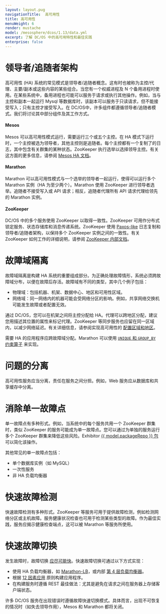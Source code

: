 ```yaml
---
layout: layout.pug
navigationTitle:  高可用性
title: 高可用性
menuWeight: 6
render: mustache
model: /mesosphere/dcos/1.13/data.yml
excerpt: 了解 DC/OS 中的高可用特性和最佳实践
enterprise: false
---
```



# 领导者/追随者架构

高可用性 (HA) 系统的常见模式是领导者/追随者概念。这有时也被称为主控/代理、主要/副本或这些内容的某些组合。当您有一个权威进程及 N 个备用进程时使用。在某些系统中，备用进程也可能可以服务于请求或执行其他操作。例如，当与主控和副本一起运行 Mysql 等数据库时，该副本可以服务于只读请求，但不能接受写入；只有主控才接受写入。在 DC/OS中，许多组件都遵循领导者/追随者模式。我们将讨论其中部分组件及其工作方式。

#### Mesos

Mesos 可以高可用性模式运行，需要运行三个或五个主控。在 HA 模式下运行时，一个主控被选为领导者，其他主控则是追随者。每个主控都有一个复制了的日志，其中包含有关群集的某种状态。ZooKeeper 执行选举以选择领导主控。有关这方面的更多信息，请参阅 [Mesos HA 文档](https://mesos.apache.org/documentation/latest/high-availability/)。

#### Marathon

Marathon 可以高可用性模式与一个选举的领导者一起运行，使得可以运行多个 Marathon 实例（HA 为至少两个）。Marathon 使用 ZooKeeper 进行领导者选举。追随者不接受写入或 API 请求；相反，追随者代理所有 API 请求代理给领先的 Marathon 实例。

#### ZooKeeper

DC/OS 中的多个服务使用 ZooKeeper 以取得一致性。ZooKeeper 可用作分布式锁定服务、状态存储库和消息传递系统。ZooKeeper 使用 [Paxos-like](https://en.wikipedia.org/wiki/Paxos_(computer_science)) 日志复制和领导者/追随者架构，以保持多个 ZooKeeper 实例之间的一致性。有关 ZooKeeper 如何工作的详细说明，请参阅 [ZooKeeper 内部文档](https://zookeeper.apache.org/doc/r3.4.8/zookeeperInternals.html)。

# 故障域隔离
故障域隔离是构建 HA 系统的重要组成部分。为正确处理故障情形，系统必须跨故障域分布，以便在故障后存活。故障域有不同的类型，其中几个例子包括：

- 物理域：包括机器、机架、数据中心、地区和可用性区域。
- 网络域：同一网络内的机器可能会受网络分区的影响。例如，共享网络交换机可能发生故障或者配置无效。

通过 DC/OS，您可以在机架之间将主控分配给 HA。代理可以跨地区分配，建议您用描述其位置的属性来标记代理。ZooKeeper 等同步服务也应留在同一区域内，以减少网络延迟。有关详细信息，请参阅实现高可用性的 [配置区域和地区](/mesosphere/dcos/cn/1.13/installing/production/advanced-configuration/configuring-zones-regions/)。

需要 HA 的应用程序应跨故障域分配。Marathon 可以使用 [`UNIQUE` 和 `GROUP_BY` 约束算子](https://mesosphere.github.io/marathon/docs/constraints.html) 来实现。

# 问题的分离

高可用性服务应当分离，责任在服务之间分担。例如，Web 服务应从数据库和共享缓存中分离。

# 消除单一故障点

单一故障点有多种形式。例如，当系统中的每个服务共用一个 ZooKeeper 群集时，类似 ZooKeeper 的服务可能成为单一故障点。您可以通过为单独的服务运行多个 ZooKeeper 群集来降低这些风险。Exhibitor [{{ model.packageRepo }} 包](https://github.com/mesosphere/exhibitor-dcos) 可以简化该操作。

其他常见的单一故障点包括：

- 单个数据库实例（如 MySQL）
- 一次性服务
- 非 HA 负载均衡器

# 快速故障检测

快速故障检测有多种形式。ZooKeeper 等服务可用于提供故障检测，例如检测网络分区或主机故障。服务健康状况检查也可用于检测某些类型的故障。作为最佳实践，服务应揭示健康检查端点，这可以被 Marathon 等服务所使用。

# 快速故障切换

发生故障时，故障切换 [应尽可能快](https://en.wikipedia.org/wiki/Fail-fast)。快速故障切换可通过以下方式实现：

 * 使用 HA 负载均衡器，如 [Marathon-LB](/mesosphere/dcos/cn/services/marathon-lb/1.13/)，或内部 [第 4 层负载均衡器](/mesosphere/dcos/cn/1.13/networking/load-balancing-vips/)。
 * 根据 [12 因素应用](http://12factor.net/) 原则构建应用程序。
 * 在构建服务时遵循 REST 最佳做法：尤其是避免在请求之间在服务器上存储客户端状态。

许多 DC/OS 服务在出现错误时遵循故障快速切换模式。具体而言，出现不可恢复的情况时（如失去领导作用），Mesos 和 Marathon 都将关闭。
